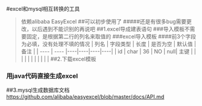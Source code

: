 #excel和mysql相互转换的工具
>依赖alibaba EasyExcel
##可以初步使用了
#####还是有很多bug需要更改，以后遇到不能识别的再说吧
##1.excel导成建表语句
###导入模板不需要固定，是根据第二行的列名来取值的
###excel导入模板
####前3个字段为必填，没有处理不填的情况
| 列名 |  字段类型 |  长度  | 是否为空  |  默认值 |  备注 |
| ---- |   ---- |----|----|----|----|
| id   |       char  |   36   | NO | null| 主键 |
|      |          |      |  |
|      |          |      |  |
##2.下载excel模板
### 用java代码直接生成excel
##3.mysql生成数据库文档
https://github.com/alibaba/easyexcel/blob/master/docs/API.md



